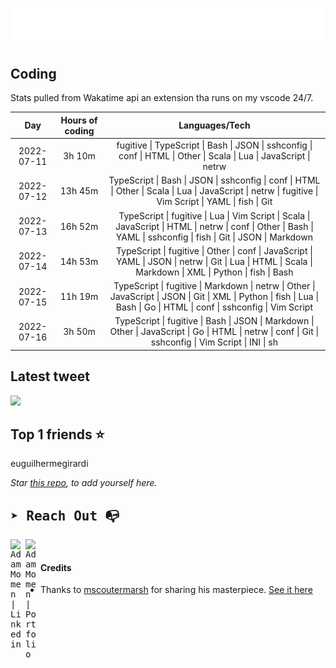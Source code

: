 
![test image size](/assets/welcome_message.gif)

## Coding
Stats pulled from Wakatime api an extension tha runs on my vscode 24/7.

|Day|Hours of coding|Languages/Tech|
|:-:|:-:|:-:|
|2022-07-11|3h 10m|fugitive &#124; TypeScript &#124; Bash &#124; JSON &#124; sshconfig &#124; conf &#124; HTML &#124; Other &#124; Scala &#124; Lua &#124; JavaScript &#124; netrw|
|2022-07-12|13h 45m|TypeScript &#124; Bash &#124; JSON &#124; sshconfig &#124; conf &#124; HTML &#124; Other &#124; Scala &#124; Lua &#124; JavaScript &#124; netrw &#124; fugitive &#124; Vim Script &#124; YAML &#124; fish &#124; Git|
|2022-07-13|16h 52m|TypeScript &#124; fugitive &#124; Lua &#124; Vim Script &#124; Scala &#124; JavaScript &#124; HTML &#124; netrw &#124; conf &#124; Other &#124; Bash &#124; YAML &#124; sshconfig &#124; fish &#124; Git &#124; JSON &#124; Markdown|
|2022-07-14|14h 53m|TypeScript &#124; fugitive &#124; Other &#124; conf &#124; JavaScript &#124; YAML &#124; JSON &#124; netrw &#124; Git &#124; Lua &#124; HTML &#124; Scala &#124; Markdown &#124; XML &#124; Python &#124; fish &#124; Bash|
|2022-07-15|11h 19m|TypeScript &#124; fugitive &#124; Markdown &#124; netrw &#124; Other &#124; JavaScript &#124; JSON &#124; Git &#124; XML &#124; Python &#124; fish &#124; Lua &#124; Bash &#124; Go &#124; HTML &#124; conf &#124; sshconfig &#124; Vim Script|
|2022-07-16|3h 50m|TypeScript &#124; fugitive &#124; Bash &#124; JSON &#124; Markdown &#124; Other &#124; JavaScript &#124; Go &#124; HTML &#124; netrw &#124; conf &#124; Git &#124; sshconfig &#124; Vim Script &#124; INI &#124; sh|

## Latest tweet
[<img src="<tweet-image-url>" width="400">](<tweet-url>)

## Top 1 friends ⭐️
euguilhermegirardi

*Star [this repo](https://github.com/AdamMomen/AdamMomen), to add yourself here.*


<samp>

## ➤ Reach Out :mailbox_with_no_mail:

>
  <a href="https://www.linkedin.com/in/adam-momen-99596275/">
     <img align="left" alt="Adam Momen | Linkedin" width="24px" src="./assets/Linkedin.svg" />
   </a>

   <a href="https://adammomen.com/">
     <img align="left" alt="Adam Momen | Portfolio" width="24px" src="./assets/web.svg" />
   </a>

</samp>

<br>

#### Credits
* Thanks to [mscoutermarsh](https://github.com/mscoutermarsh) for sharing his masterpiece. [See it here](https://github.com/mscoutermarsh/mscoutermarsh)